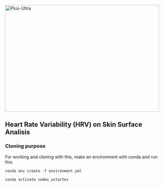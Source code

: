 <img src="https://media1.tenor.com/m/E1opicCnLlMAAAAd/go-beyond-plus-ultra-all-might.gif" alt="Plus-Ultra" style="width: 100%; height: 350px;">

## Heart Rate Variability (HRV) on Skin Surface Analisis

### Cloning purpose

For working and cloning with this, make an environment with conda and run this

```shell
conda env create -f environment.yml

conda activate codex_astartes
```
